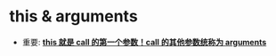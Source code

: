 # this & arguments

- 重要: **[this 就是 call 的第一个参数！call 的其他参数统称为 arguments](https://zhuanlan.zhihu.com/p/23804247)**